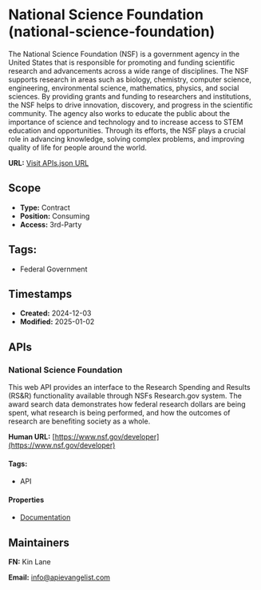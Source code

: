 # National Science Foundation (national-science-foundation)
The National Science Foundation (NSF) is a government agency in the United States that is responsible for promoting and funding scientific research and advancements across a wide range of disciplines. The NSF supports research in areas such as biology, chemistry, computer science, engineering, environmental science, mathematics, physics, and social sciences. By providing grants and funding to researchers and institutions, the NSF helps to drive innovation, discovery, and progress in the scientific community. The agency also works to educate the public about the importance of science and technology and to increase access to STEM education and opportunities. Through its efforts, the NSF plays a crucial role in advancing knowledge, solving complex problems, and improving quality of life for people around the world.

**URL:** [Visit APIs.json URL](
https://raw.githubusercontent.com/api-evangelist/national-science-foundation/refs/heads/main/apis.yml)

## Scope

- **Type:** Contract 
- **Position:** Consuming 
- **Access:** 3rd-Party 

## Tags:

 - Federal Government

## Timestamps

- **Created:** 2024-12-03 
- **Modified:** 2025-01-02 

## APIs

### National Science Foundation

This web API provides an interface to the Research Spending and Results
(RS&R) functionality available through NSFs Research.gov system. The award
search data demonstrates how federal research dollars are being spent,
what research is being performed, and how the outcomes of research are
benefiting society as a whole.

**Human URL:** [https://www.nsf.gov/developer](https://www.nsf.gov/developer)


#### Tags:

 - API

#### Properties

- [Documentation](https://www.nsf.gov/developer)

## Maintainers

**FN:** Kin Lane

**Email:** info@apievangelist.com

